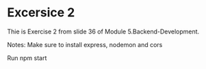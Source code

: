 # Excersice 2
Thie is Exercise 2 from slide 36 of Module 5.Backend-Development. 

Notes:
Make sure to install express, nodemon and cors

Run npm start
